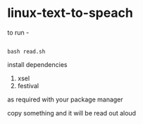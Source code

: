 # linux-text-to-speach

to run - 
```

bash read.sh

```

install dependencies

 1. xsel 
 2. festival 

as required with your package manager

copy something and it will be read out aloud
